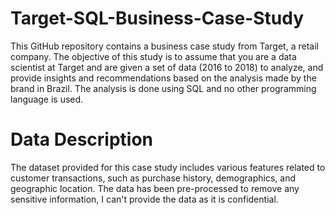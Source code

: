 # Target-SQL-Business-Case-Study
This GitHub repository contains a business case study from Target, a retail company. The objective of this study is to assume that you are a data scientist at Target and are given a set of data (2016 to 2018) to analyze, and provide insights and recommendations based on the analysis made by the brand in Brazil. The analysis is done using SQL and no other programming language is used.

# Data Description
The dataset provided for this case study includes various features related to customer transactions, such as purchase history, demographics, and geographic location. The data has been pre-processed to remove any sensitive information, I can't provide the data as it is confidential.

